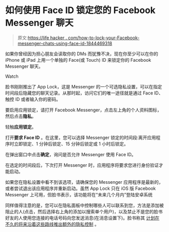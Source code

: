 # 如何使用 Face ID 锁定您的 Facebook Messenger 聊天

> 原文:[https://life hacker . com/how-to-lock-your-Facebook-messenger-chats-using-face-id-1844469318](https://lifehacker.com/how-to-lock-your-facebook-messenger-chats-using-face-id-1844469318)

如果你曾经因为担心朋友会读取你的 DMs 而犹豫不决，现在你至少可以在你的 iPhone 或 iPad 上用一个单独的 Face(或 Touch) ID 来锁定你的 Facebook Messenger 聊天。

Watch

脸书刚刚推出了 App Lock，这是 Messenger 的一个可选隐私设置，可以在指定时间段后隐藏您的聊天记录。从那时起，访问它们的唯一途径就是通过 Face ID、触控 ID 或者输入你的密码。

要启用应用锁定，请打开 Facebook Messenger，点击左上角的个人资料图标，然后点击**隐私**。

轻触**应用锁定**。

打开**要求 Face ID** 。在这里，您可以选择 Messenger 锁定的时间段:离开应用程序时立即锁定、1 分钟后锁定、15 分钟后锁定或 1 小时后锁定。

在弹出窗口中点击**确定**，询问是否允许 Messenger 使用 Face ID。

在选定的时间段后，下次打开 Messenger 时，应用程序将要求您进行身份验证才能启动。

如果您在隐私设置中看不到该选项，请确保您的 Messenger 应用程序是最新的，或者尝试退出该应用程序并重新启动。虽然 App Lock 只在 iOS 版 Facebook Messenger 上可用，但脸书表示，该功能将在“未来几个月内”登陆安卓系统

同样值得注意的是，您可以在隐私面板中控制哪些人可以联系到您，方法是添加被阻止的人(点击，然后选择右上角的添加以搜索单个用户)，以及禁止不是您的脸书好友的人使用您连接的电话号码向您发送消息(在消息设置下)。脸书称其 [计划在不久的将来沿着这些路线推出额外的隐私控制](https://about.fb.com/news/2020/07/messenger-app-lock-and-privacy-settings/) 。